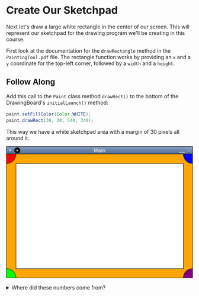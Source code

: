 # Create Our Sketchpad

Next let's draw a large white rectangle in the center of our screen. This will represent our sketchpad for the drawing program we'll be creating in this course.

First look at the documentation for the `drawRectangle` method in the `PaintingTool.pdf` file. The rectangle function works by providing an `x` and a `y` coordinate for the top-left corner, followed by a `width` and a `height`.

## Follow Along

Add this call to the `Paint` class method `drawRect()` to the bottom of the DrawingBoard's `initialLaunch()` method:

```java
paint.setFillColor(Color.WHITE);
paint.drawRect(30, 30, 540, 340);
```

This way we have a white sketchpad area with a margin of 30 pixels all around it.

![](images/FinishedSketchpad.png)

<details>
<summary>Where did these numbers come from?</summary>

We've decided on a margin of 30 pixels around our sketchpad so that we have some space for UI (user-interface) elements later.

First we provide the `x` and `y` coordinates for the top left corner of our rectangle, (30, 30). Thirty pixels from the left of the canvas and thirty pixels down from the top of the canvas.

Next we must provide the `width` and `height` of the rectangle. Our `Screen` is 600 pixels wide, and we subtract 30 pixels for the left margin, and 30 again for the right margin. 600 - 30 - 30 = 540 pixels wide.

Since our `Screen` is 400 pixels tall, 400 - 30 - 30 = 340 for the height of our rectangle.

</details>
<br>
